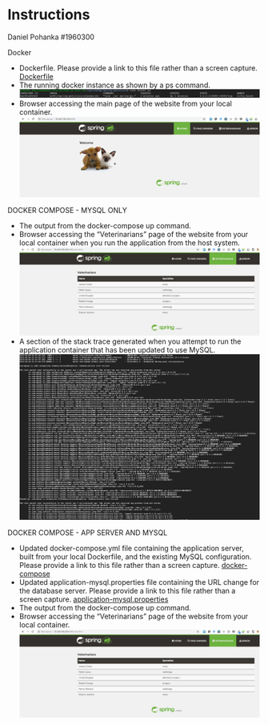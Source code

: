 # Instructions
Daniel Pohanka  #1960300

Docker
- Dockerfile. Please provide a link to this file rather than a screen capture. [Dockerfile](Dockerfile) 
- The running docker instance as shown by a ps command. ![Docker instance](images/docker-instance.JPG)
- Browser accessing the main page of the website from your local container. ![Docker local container browser](images/docker-browser-localcontainer.JPG)


DOCKER COMPOSE - MYSQL ONLY
- The output from the docker-compose up command.
- Browser accessing the “Veterinarians” page of the website from your local container when you run the application from the host system. ![Docker MYSQL local container browser](images/dockercomposemysql-browser.JPG)
- A section of the stack trace generated when you attempt to run the application container that has been updated to use MySQL. ![Docker MYSQL exception](images/dockercomposemysql-exception.JPG)


DOCKER COMPOSE - APP SERVER AND MYSQL
- Updated docker-compose.yml file containing the application server, built from your local Dockerfile, and the existing MySQL configuration. Please provide a link to this file rather than a screen capture. [docker-compose](docker-compose.yml)
- Updated application-mysql.properties file containing the URL change for the database server. Please provide a link to this file rather than a screen capture. [application-mysql.properties](src/main/resources/application-mysql.propertiesl)
- The output from the docker-compose up command.
- Browser accessing the “Veterinarians” page of the website from your local container. ![Docker APP browser](images/dockercomposeapp-browser.JPG)
